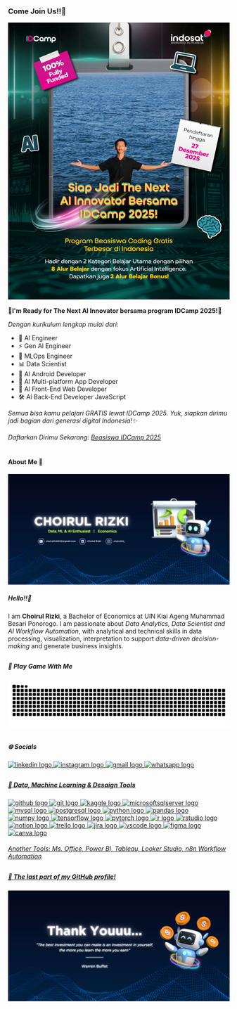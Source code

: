 ### Come Join Us!!🤩
![alt text](idcamp25.jpg)

**🚀I'm Ready for The Next Al Innovator bersama program IDCamp 2025!🚀**

_Dengan kurikulum lengkap mulai dari:_
- 🤖 Al Engineer
- ⚡ Gen Al Engineer
- 🔧 MLOps Engineer
- 📊 Data Scientist
- 📱 Al Android Developer
- 📲 Al Multi-platform App Developer
- 🎨 Al Front-End Web Developer
- 🛠 Al Back-End Developer JavaScript

_Semua bisa kamu pelajari GRATIS lewat IDCamp 2025.
Yuk, siapkan dirimu jadi bagian dari generasi digital Indonesia!✨_

###### Daftarkan Dirimu Sekarang: [Beasiswa IDCamp 2025](https://idcamp.ioh.co.id/login?referrer_id=5054546)

#
#### About Me 👦 
![choirulrizki](img/top_banner.png)


##### Hello!!👋
I am **Choirul Rizki**, a Bachelor of Economics at UIN Kiai Ageng Muhammad Besari Ponorogo. I am passionate about _Data Analytics, Data Scientist and AI Workflow Automation_, with analytical and technical skills in data processing, visualization, interpretation to support _data-driven decision-making_ and generate business insights.
##
##### 🪼 Play Game With Me
<img src="https://raw.githubusercontent.com/choirulrizki/choirulrizki/output/snake.svg" alt="Snake animation" />

##
##### 🌐 Socials 

<div align="left">
  <a href="https://www.linkedin.com/in/choirulrizki/" target="_blank">
    <img src="https://raw.githubusercontent.com/maurodesouza/profile-readme-generator/master/src/assets/icons/social/linkedin/default.svg" width="52" height="40" alt="linkedin logo"  />
  <a href="https://www.instagram.com/choirulriz_?igsh=NzRzNDFibnl5d2d3" target="_blank"  />
    <img src="https://raw.githubusercontent.com/maurodesouza/profile-readme-generator/master/src/assets/icons/social/instagram/default.svg" width="52" height="40" alt="instagram logo"  />
  <a href="https://
www.choirulrizki022@gmail.com/" target="_blank">
    <img src="https://raw.githubusercontent.com/maurodesouza/profile-readme-generator/master/src/assets/icons/social/gmail/default.svg" width="52" height="40" alt="gmail logo"  />
  <a href="https://wa.me//62895630426259 " target="_blank">
    <img src="https://raw.githubusercontent.com/maurodesouza/profile-readme-generator/master/src/assets/icons/social/whatsapp/default.svg" width="52" height="40" alt="whatsapp logo"  />
</div>

##
##### 🤖 Data, Machine Learning & Desaign Tools

 <div align="left">
  <img src="https://cdn.jsdelivr.net/gh/devicons/devicon/icons/github/github-original.svg" height="40" alt="github logo"  />
 
  <img src="https://cdn.jsdelivr.net/gh/devicons/devicon/icons/git/git-original.svg" height="40" alt="git logo"  />

  <img src="https://cdn.jsdelivr.net/gh/devicons/devicon/icons/kaggle/kaggle-original.svg" height="40" alt="kaggle logo"  />

  <img src="https://cdn.jsdelivr.net/gh/devicons/devicon/icons/microsoftsqlserver/microsoftsqlserver-plain.svg" height="40" alt="microsoftsqlserver logo"  />

  <img src="https://cdn.jsdelivr.net/gh/devicons/devicon/icons/mysql/mysql-original.svg" height="40" alt="mysql logo"  />

  <img src="https://cdn.jsdelivr.net/gh/devicons/devicon/icons/postgresql/postgresql-original.svg" height="40" alt="postgresql logo"  />

  <img src="https://cdn.jsdelivr.net/gh/devicons/devicon/icons/python/python-original.svg" height="40" alt="python logo"  />

  <img src="https://cdn.jsdelivr.net/gh/devicons/devicon/icons/pandas/pandas-original.svg" height="40" alt="pandas logo"  />

  <img src="https://cdn.jsdelivr.net/gh/devicons/devicon/icons/numpy/numpy-original.svg" height="40" alt="numpy logo"  />

  <img src="https://cdn.jsdelivr.net/gh/devicons/devicon/icons/tensorflow/tensorflow-original.svg" height="40" alt="tensorflow logo"  />

  <img src="https://cdn.jsdelivr.net/gh/devicons/devicon/icons/pytorch/pytorch-original.svg" height="40" alt="pytorch logo"  />

  <img src="https://cdn.jsdelivr.net/gh/devicons/devicon/icons/r/r-original.svg" height="40" alt="r logo"  />

  <img src="https://cdn.jsdelivr.net/gh/devicons/devicon/icons/rstudio/rstudio-original.svg" height="40" alt="rstudio logo"  />

  <img src="https://cdn.jsdelivr.net/gh/devicons/devicon/icons/notion/notion-original.svg" height="40" alt="notion logo"  />
  
  <img src="https://cdn.jsdelivr.net/gh/devicons/devicon/icons/trello/trello-plain.svg" height="40" alt="trello logo"  />
 
  <img src="https://cdn.jsdelivr.net/gh/devicons/devicon/icons/jira/jira-original.svg" height="40" alt="jira logo"  />

  <img src="https://cdn.jsdelivr.net/gh/devicons/devicon/icons/vscode/vscode-original.svg" height="40" alt="vscode logo"  />

  <img src="https://cdn.jsdelivr.net/gh/devicons/devicon/icons/figma/figma-original.svg" height="40" alt="figma logo"  />

  <img src="https://cdn.jsdelivr.net/gh/devicons/devicon/icons/canva/canva-original.svg" height="40" alt="canva logo"  />
</div>

####
_Another Tools: Ms. Office, Power BI, Tableau, Looker Studio, n8n Workflow Automation_

##
##### 📓 The last part of my GitHub profile!
![choirulrizki](img/fx%20battom.png)






